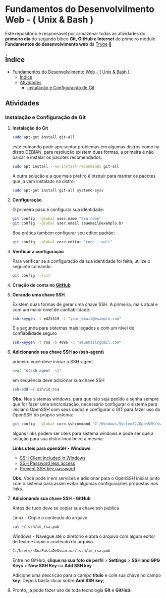 # Fundamentos do Desenvolvilmento Web - ( Unix & Bash )

Este repositório é responsável por armazenar todas as atividades do **primeiro dia** do segundo bloco **Git, GitHub e Internet** do primeiro módulo **Fundamentos do desenvolvimento web** da [Trybe](https://betrybe.com) 🚀

## Índice

- [Fundamentos do Desenvolvilmento Web - ( Unix & Bash )](#fundamentos-do-desenvolvilmento-web----unix--bash-)
  - [Índice](#índice)
  - [Atividades](#atividades)
    - [Instalação e Configuração de Git](#instalação-e-configuração-de-git)

## Atividades

### Instalação e Configuração de Git

1. **Instalação do Git**

   ```bash
   sudo apt-get install git-all
   ```

    este comando pode apresentar problemas em algumas distros como na distro DEBIAN, para resolução existem duas formas, a primeira é não baixar e instalar os pacotes recomendados:

    ```bash
    sudo apt install --no-install-recommends git-all
    ```

    A outra solução e a que mais prefiro é instruir para manter os pacotes que ja vem instalado na distro:

    ```bash
    sudo apt-get install git-all systemd-sysv
    ```

2. **Configuração**

    O primeiro paso é configurar sua identidade:

    ```bash
    git config --global user.name "Seu nome"
    git config --global user.email seuemail@exemplo.br
    ```

    Boa prática também configurar seu editor padrão:

    ```bash
    git config --global core.editor "code --wait"
    ```

3. **Verificar a configuração**

    Para verificar se a configuração da sua identidade foi feita, utilize o seguinte comando:

    ```bash
    git config --list
    ```

4. **Criação de conta no [GitHub](https://github.com/)**

5. **Gerando uma chave SSH**

    Existem duas formas de gerar uma chave SSH. A primeira, mais atual e com um maior nível de confiabilidade:

    ```bash
    ssh-keygen -t ed25519 -C "your_email@example.com"
    ```

    E a segunda para sistemas mais legados e com um nível de confiabilidade seguro

    ```bash
    ssh-keygen -t rsa -b 4096 -C "seuemail@gmail.com"
    ```

6. **Adicionando sua chave SSH ao (ssh-agent)**

    primeiro você deve iniciar o SSH-agent

    ```bash
    eval "$(ssh-agent -s)"
    ```

    em sequência deve adicionar sua chave SSH

    ```bash
    ssh-add ~/.ssh/id_rsa
    ```

    **Obs.** Nos sistemas windows, para que não seja pedido a senha sempre que for fazer uma sincronização, necessário configurar o sistema para iniciar o OpenSSH com seus dados e configurar o GIT para fazer uso do OpenSSH do próprio sistema:

    ```bash
    git config --global core.sshcommand "C:/Windows/System32/OpenSSH/ssh.exe"
    ```

    alguns links podem ser uteis para sistema windows e pode ser que a solução para sua distro linux beire a mesma:

    **Links uteis para openSSH - Windows**

    - [SSH Client included in Windows](https://poshsecurity.com/blog/using-the-openssh-client-included-in-windows-10-1809-as-your-gits-ssh-client)
    - [SSH Password less access](https://superuser.com/questions/1433917/windows-10-ssh-client-password-less-access)
    - [Prevent SSH key password](https://nazmul-ahsan.medium.com/how-to-prevent-ssh-key-passphrase-prompt-every-time-you-launch-wsl-6856eae31add)

    **Obs.** Você pode ir em services e adicionar para o OpenSSH iniciar junto com o sistema para assim evitar algumas configurações propostas nos links.

7. **Adicionando sua chave SSH - GitHub**

    Antes de tudo deve se copiar sua chave ssh publica

    Linux - Copie o conteudo do arquivo

    ```bash
    cat ~/.ssh/id_rsa.pub
    ```

    Windows - Navegue até o diretório e abra o arquivo com algum editor de texto e copie o conteudo do arquivo

    ```bash
    C:/Users/<SuaPastaDeUsuario>/.ssh/id_rsa.pub
    ```

    Entre no GitHub, **clique na sua foto de perfil** > **Settings** > **SSH and GPG Keys** > **New SSH Key** ou **Add SSH key**

    Adicione uma descrição para o campo **título** e cole sua chave no campo **key**. Depois basta clicar sobre **Add SSH key**;

8. Pronto, ja pode fazer uso de toda tecnologia **Git** e **GitHub**.
